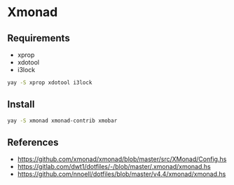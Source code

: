 # Xmonad

## Requirements

- xprop
- xdotool
- i3lock

```sh
yay -S xprop xdotool i3lock
```

## Install

```sh
yay -S xmonad xmonad-contrib xmobar
```

## References

- https://github.com/xmonad/xmonad/blob/master/src/XMonad/Config.hs
- https://gitlab.com/dwt1/dotfiles/-/blob/master/.xmonad/xmonad.hs
- https://github.com/nnoell/dotfiles/blob/master/v4.4/xmonad/xmonad.hs
